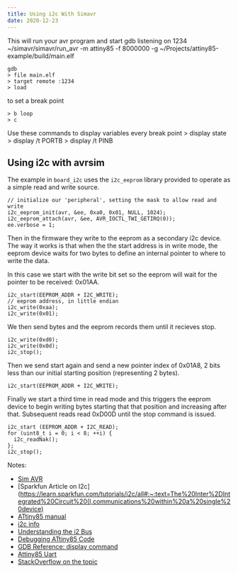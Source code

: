 ```yaml
---
title: Using i2c With Simavr
date: 2020-12-23
---
```


This will run your avr program and start gdb listening on 1234
    ~/simavr/simavr/run_avr -m attiny85 -f 8000000 -g ~/Projects/attiny85-example/build/main.elf

    gdb
    > file main.elf
    > target remote :1234
    > load

to set a break point

    > b loop
    > c

Use these commands to display variables every break point
    > display state
    > display /t PORTB
    > display /t PINB

## Using i2c with avrsim

The example in `board_i2c` uses the `i2c_eeprom` library provided to operate as a simple read and write source. 

    // initialize our 'peripheral', setting the mask to allow read and write
    i2c_eeprom_init(avr, &ee, 0xa0, 0x01, NULL, 1024);
    i2c_eeprom_attach(avr, &ee, AVR_IOCTL_TWI_GETIRQ(0));
    ee.verbose = 1;

Then in the firmware they write to the eeprom as a secondary i2c device. The way it works is that when the the start address is in write mode, the eeprom device waits for two bytes to define an internal pointer to where to write the data.

In this case we start with the write bit set so the eeprom will wait for the pointer to be received: 0x01AA.

    i2c_start(EEPROM_ADDR + I2C_WRITE);
    // eeprom address, in little endian
    i2c_write(0xaa);
    i2c_write(0x01);


We then send bytes and the eeprom records them until it recieves stop.

    i2c_write(0xd0);
    i2c_write(0x0d);
    i2c_stop();


Then we send start again and send a new pointer index of 0x01A8, 2 bits less than our initial starting position (representing 2 bytes).

    i2c_start(EEPROM_ADDR + I2C_WRITE);

Finally we start a third time in read mode and this triggers the eeprom device to begin writing bytes starting that that position and increasing after that. Subsequent reads read 0xD00D until the stop command is issued.

    i2c_start (EEPROM_ADDR + I2C_READ);
    for (uint8_t i = 0; i < 8; ++i) {
      i2c_readNak();
    };
    i2c_stop();

Notes:
* [Sim AVR](https://github.com/buserror/simavr)
* [Sparkfun Article on I2c](https://learn.sparkfun.com/tutorials/i2c/all#:~:text=The%20Inter%2DIntegrated%20Circuit%20(I,communications%20within%20a%20single%20device)
* [ATtiny85 manual](https://ww1.microchip.com/downloads/en/DeviceDoc/Atmel-2586-AVR-8-bit-Microcontroller-ATtiny25-ATtiny45-ATtiny85_Datasheet.pdf)
* [i2c info](https://i2c.info/)
* [Understanding the i2 Bus](https://www.ti.com/lit/an/slva704/slva704.pdf?ts=1608665248724&ref_url=https%253A%252F%252Fwww.google.com%252F)
* [Debugging ATtiny85 Code](https://blog.oddbit.com/post/2019-01-22-debugging-attiny-code-pt-1/)
* [GDB Reference: display command](https://visualgdb.com/gdbreference/commands/display)
* [Attiny85 Uart](http://www.technoblogy.com/show?RPY)
* [StackOverflow on the topic](https://arduino.stackexchange.com/questions/22898/how-to-design-and-debug-a-custom-i2c-master-slave-system)
